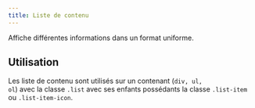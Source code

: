 ```yaml
---
title: Liste de contenu
---
```


Affiche différentes informations dans un format uniforme.

## Utilisation

Les liste de contenu sont utilisés sur un contenant (<code>div, ul, ol</code>) avec la classe <code>.list</code> avec ses enfants possédants la classe <code>.list-item</code> ou <code>.list-item-icon</code>.
